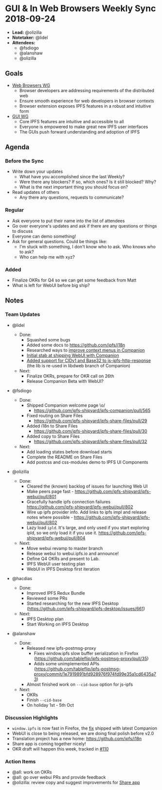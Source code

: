 # GUI & In Web Browsers Weekly Sync 2018-09-24

- **Lead:** @olizilla
- **Notetaker:** @lidel
- **Attendees:**
    - @fsdiogo
    - @alanshaw
    - @olizilla

## Goals

- [Web Browsers WG](https://github.com/ipfs/in-web-browsers)
    - Browser developers are addressing requirements of the distributed web
    - Ensure smooth experience for web developers in browser contexts
    - Browser extension exposes IPFS features in a robust and intuitive form
- [GUI WG](https://github.com/ipfs/ipfs-gui)
    - Core IPFS features are intuitive and accessible to all
    - Everyone is empowered to make great new IPFS user interfaces
    - The GUIs push forward understanding and adoption of IPFS

## Agenda

### Before the Sync

- Write down your updates
    - What have you accomplished since the last Weekly?
    - Were there any blockers? If so, which ones? Is it still blocked? Why?
    - What is the next important thing you should focus on?
- Read updates of others
    - Any there any questions, requests to communicate?


### Regular

- Ask everyone to put their name into the list of attendees
- Go over everyone's updates and ask if there are any questions or things to discuss
- Everyone can demo something!
- Ask for general questions. Could be things like:
  - I'm stuck with something, I don't know who to ask. Who knows who to ask?
  - Who can help me with xyz?

### Added

- Finalize OKRs for Q4 so we can get some feedback from Matt
- What is left for WebUI before big ship?

## Notes

### Team Updates

- @lidel
    - Done:
        - Squashed some bugs
        - Added some docs to https://github.com/ipfs/i18n
        - Researched ways to [improve context menus in Companion](https://github.com/ipfs-shipyard/ipfs-companion/pull/585#issuecomment-422999186)
        - [Initial stab at shipping WebUI with Companion](https://github.com/ipfs-shipyard/ipfs-companion/pull/590)
        - [Added support for CIDv1 and Base32 to js-ipfs-http-response](https://github.com/ipfs/js-ipfs-http-response/pull/9)
          (the lib is re-used in libdweb branch of Companion)
    - Next:
        - Finalize OKRs, prepare for OKR call on 26th
        - Release Companion Beta with WebUI?
        
- @fsdiogo
    - Done:
        - Shipped Companion welcome page \o/
            - https://github.com/ipfs-shipyard/ipfs-companion/pull/565
        - Fixed routing on Share Files
            - https://github.com/ipfs-shipyard/ipfs-share-files/pull/29
        - Added i18n to Share Files
            - https://github.com/ipfs-shipyard/ipfs-share-files/pull/30
        - Added copy to Share Files
            - https://github.com/ipfs-shipyard/ipfs-share-files/pull/32
    - Next:
        - Add loading states before download starts
        - Complete the README on Share Files
        - Add postcss and css-modules demo to IPFS UI Components

- @olizilla
  - Done: 
    - Cleared the (known) backlog of issues for launching Web UI
    - Make peers page fast - https://github.com/ipfs-shipyard/ipfs-webui/pull/801
    - Gracefully handle ipfs connection failures https://github.com/ipfs-shipyard/ipfs-webui/pull/802
    - Wire up ipfs provider info. Add links to ipfs impl and release notes where possible - https://github.com/ipfs-shipyard/ipfs-webui/pull/802
    - Lazy load `ipld`. It's large, and only used if you start exploring ipld, so we only load it if you use it. https://github.com/ipfs-shipyard/ipfs-webui/pull/804
  - Next: 
    - Move webui revamp to master branch
    - Release webui to webui.ipfs.io and announce!
    - Define Q4 OKRs and present to Lab.
    - IPFS WebUI user testing plan
    - WebUI in IPFS Desktop first iteration

- @hacdias
  - Done:
    - Improved IPFS Redux Bundle
    - Reviewed some PRs
    - Started researching for the new IPFS Desktop (https://github.com/ipfs-shipyard/ipfs-desktop/issues/661)
  - Next:
    - IPFS Desktop plan
    - Start Working on IPFS Desktop

- @alanshaw
    - Done:
        - Released new ipfs-postmsg-proxy
            - Fixes window.ipfs slow buffer serialization in Firefox (https://github.com/tableflip/ipfs-postmsg-proxy/pull/35)
            - Adds some unimplemented APIs (https://github.com/tableflip/ipfs-postmsg-proxy/commit/1e7919891bfd928976f974fd99e35a1cd6435a73)
        - Almost finished work on `--cid-base` option for js-ipfs
    - Next:
        - OKRs
        - Finish `--cid-base`
        - On holiday 1st - 5th Oct
      
### Discussion Highlights

- `window.ipfs` is now fast in Firefox, the [fix](https://github.com/tableflip/ipfs-postmsg-proxy/pull/35) shipped with latest Companion
- WebUI is close to being released, we are doing final polish before v2.0
- Translation project has a new home:  https://github.com/ipfs/i18n
- Share app is coming together nicely!
- OKR draft will happen this week, tracked in [#110](https://github.com/ipfs/in-web-browsers/issues/110)

### Action Items

- @all: work on OKRs
- @all: go over webui PRs and provide feedback
- @olizilla: review copy and suggest improvements for [Share app](https://github.com/ipfs-shipyard/ipfs-share-files)
